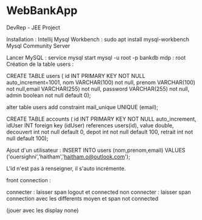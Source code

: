 # WebBankApp
DevRep - JEE Project 

Installation :
Intellij
Mysql Workbench : sudo apt install mysql-workbench
Mysql Community Server

Lancer MySQL : 
service mysql start
mysql -u root -p bankdb
mdp : root
Création de la table users :


CREATE TABLE users ( id INT PRIMARY KEY NOT NULL auto_increment=1001, nom VARCHAR(100) not null, prenom VARCHAR(100) not null,email VARCHAR(255) not null, password VARCHAR(255) not null, admin boolean not null default 0);

alter table users add constraint mail_unique UNIQUE (email);
  
CREATE TABLE accounts ( id INT PRIMARY KEY NOT NULL auto_increment, idUser INT foreign key (idUser) references users(id), value double, decouvert int not null default 0, depot int not null default 100, retrait int not null default 100);
    
Ajout d'un utilisateur :
INSERT INTO users (nom,prenom,email) VALUES ('ouersighni','haitham','haitham.o@outlook.com');

L'id n'est pas à renseigner, il s'auto incrémente.





front connection :

connecter : laisser span logout et connected
non connecter : laisser span connection avec les differents moyen et span not connected

(jouer avec les display none)
